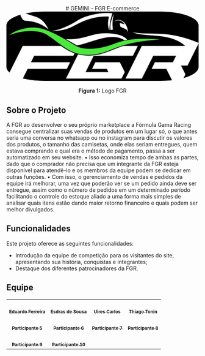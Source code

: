 <center>
# <a>GEMINI - FGR E-commerce</a>
</center>

<div style="text-align: center;">
    <img src="assets/logo.jpg"  alt = 'LOGO FGR' style="width: 80vw; border-radius: 20%;"/>
    <p><b>Figura 1:</b> Logo FGR</p>
</div>




## <a> Sobre o Projeto</a>

A FGR ao desenvolver o seu próprio marketplace a Fórmula Gama Racing consegue centralizar suas vendas de produtos em um lugar só, o que antes seria uma conversa no whatsapp ou no instagram para discutir os valores dos produtos, o tamanho das camisetas, onde elas seriam entregues, quem estava comprando e qual era o método de pagamento, passa a ser automatizado em seu website. • Isso economiza tempo de ambas as partes, dado que o comprador não precisa que um integrante da FGR esteja disponível para atendê-lo e os membros da equipe podem se dedicar em outras funções. • Com isso, o gerenciamento de vendas e pedidos da equipe irá melhorar, uma vez que poderão ver se um pedido ainda deve ser entregue, assim como o número de pedidos em um determinado período facilitando o controle do estoque aliado a uma forma mais simples de analisar quais itens estão dando maior retorno financeiro e quais podem ser melhor divulgados.

## Funcionalidades

Este projeto oferece as seguintes funcionalidades:

- Introdução da equipe de competição para os visitantes do site, apresentando sua história, conquistas e integrantes;
- Destaque dos diferentes patrocinadores da FGR.


## <a>Equipe</a>
<center>
<table>
  <tr>
    <td align="center"><a href="https://github.com/eduardoferre"><img style="border-radius: 50%;" src="https://avatars.githubusercontent.com/u/67663168?v=4" width="100px;" alt=""/><br /><sub><b>Eduardo Ferreira</b></sub></a></td>
    <td align="center"><a href="https://github.com/Edzada"><img style="border-radius: 50%;" src="https://avatars.githubusercontent.com/u/122990164?v=4" width="100px;" alt=""/><br /><sub><b>Esdras de Sousa</b></sub></a></td>
    <td align="center"><a href="https://github.com/uires2023"><img style="border-radius: 50%;" src="hhttps://avatars.githubusercontent.com/u/88348553?v=4" width="100px;" alt=""/><br /><sub><b>Uires Carlos</b></sub></a></td>
    <td align="center"><a href="https://github.com/audittmega"><img style="border-radius: 50%;" src="https://avatars.githubusercontent.com/u/143733162?v=4" width="100px;" alt=""/><br /><sub><b>Thiago Tonin</b></sub></a></td>
  </tr>
  <tr>
    <td align="center"><a href="#"><img style="border-radius: 50%;" src="#" width="100px;" alt=""/><br /><sub><b>Participante 5</b></sub></a></td>
    <td align="center"><a href="#"><img style="border-radius: 50%;" src="#" width="100px;" alt=""/><br /><sub><b>Participante 6</b></sub></a></td>
    <td align="center"><a href="#"><img style="border-radius: 50%;" src="#" width="100px;" alt=""/><br /><sub><b>Participante 7</b></sub></a></td>
    <td align="center"><a href="#"><img style="border-radius: 50%;" src="#" width="100px;" alt=""/><br /><sub><b>Participante 8</b></sub></a></td>
  </tr>
  <tr>
    <td align="center"><a href="#"><img style="border-radius: 50%;" src="#" width="100px;" alt=""/><br /><sub><b>Participante 9</b></sub></a></td>
    <td align="center"><a href="#"><img style="border-radius: 50%;" src="#" width="100px;" alt=""/><br /><sub><b>Participante 10</b></sub></a></td>
  </tr>
</table>
</center>